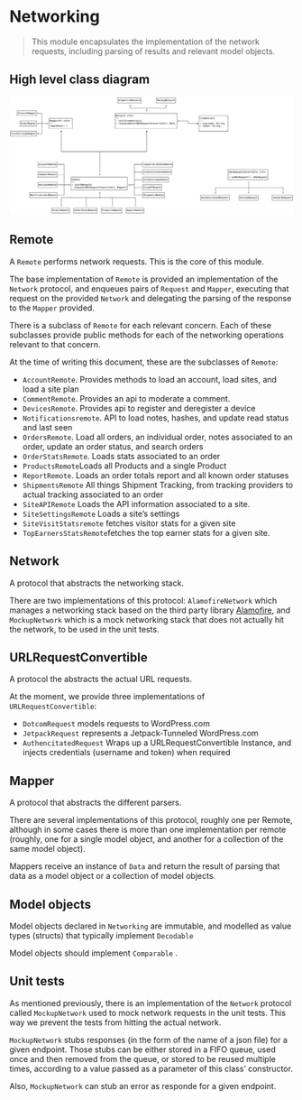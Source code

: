 # Networking
> This module encapsulates the implementation of the network requests, including parsing of results and relevant model objects.  

## High level class diagram
![Networking high level class diagram](images/networking.png)

## Remote
A `Remote` performs network requests. This is the core of this module.  

The base implementation of `Remote`  is provided an implementation of the `Network` protocol, and enqueues pairs of `Request` and `Mapper`, executing that request on the provided `Network` and delegating the parsing of the response to the `Mapper` provided. 

There is a subclass of `Remote` for each relevant concern. Each of these subclasses provide public methods for each of the networking operations relevant to that concern.

At the time of writing this document, these are the subclasses of `Remote`:
* `AccountRemote`.  Provides methods to load an account, load sites, and load a site plan
* `CommentRemote`. Provides an api  to moderate a comment.
* `DevicesRemote`. Provides api to register and deregister a device
* `Notificationsremote`.  API to load notes, hashes, and update read status and last seen
* `OrdersRemote`. Load all orders, an individual order, notes associated to an order, update an order status, and search orders
* `OrderStatsRemote`. Loads stats associated to an order
* `ProductsRemote`Loads all Products and a single Product
* `ReportRemote`. Loads an order totals report and all known order statuses
* `ShipmentsRemote` All things Shipment Tracking, from tracking providers to actual tracking associated to an order
* `SiteAPIRemote` Loads the API information associated to a site.
* `SiteSettingsRemote` Loads a site’s settings
* `SiteVisitStatsremote` fetches visitor stats for a given site
* `TopEarnersStatsRemote`fetches the top earner stats for a given site.

## Network
A protocol that abstracts the networking stack. 

There are two implementations of this protocol: `AlamofireNetwork` which manages a networking stack based on the third party library [Alamofire](https://github.com/Alamofire), and `MockupNetwork` which is a mock networking stack that does not actually hit the network, to be used in the unit tests.

## URLRequestConvertible
A protocol the abstracts the actual URL requests. 

At the moment, we provide three implementations of `URLRequestConvertible`:
* `DotcomRequest` models requests to WordPress.com
* `JetpackRequest` represents a Jetpack-Tunneled WordPress.com 
* `AuthencitatedRequest` Wraps up a URLRequestConvertible Instance, and injects credentials (username and token) when required

## Mapper
A protocol that abstracts the different parsers.

There are several implementations of this protocol, roughly one per Remote, although in some cases there is more than one implementation per remote (roughly, one for a single model object, and another for a collection of the same model object). 

Mappers receive an instance of `Data` and return  the result of parsing that data as a model object or a collection of model objects.

## Model objects
Model objects declared in `Networking` are immutable, and modelled as value types (structs) that typically implement `Decodable`

Model objects should implement `Comparable` .

## Unit tests
As mentioned previously, there is an implementation of the `Network` protocol called `MockupNetwork` used to mock network requests in the unit tests. This way we prevent the tests from hitting the actual network.

`MockupNetwork` stubs responses (in the form of  the name of a json file) for a given endpoint. Those stubs can be either stored in a FIFO queue, used once and then removed from the queue, or stored to be reused multiple times, according to a value passed as a parameter of this class’ constructor.

Also, `MockupNetwork` can stub an error as responde for a given endpoint.
